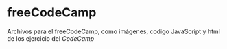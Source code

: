 # freeCodeCamp
Archivos para el freeCodeCamp, como imágenes, codigo JavaScript y html de los ejercicio del *CodeCamp*
